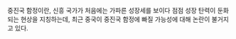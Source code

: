 중진국 함정이란, 신흥 국가가 처음에는 가파른 성장세를 보이다 점점 성장 탄력이 둔화되는 현상을 지칭하는데, 최근 중국이 중진국 함정에 빠질 가능성에 대해 논란이 불거지고 있다.
